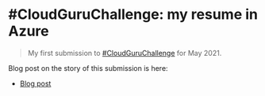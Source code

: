 # #CloudGuruChallenge: my resume in Azure
> My first submission to [#CloudGuruChallenge](https://acloudguru.com/blog/engineering/cloudguruchallenge-your-resume-in-azure) for May 2021. 

Blog post on the story of this submission is here:
- [Blog post](https://dominiklenda.hashnode.dev/cloudguruchallenge-my-resume-in-azure)
